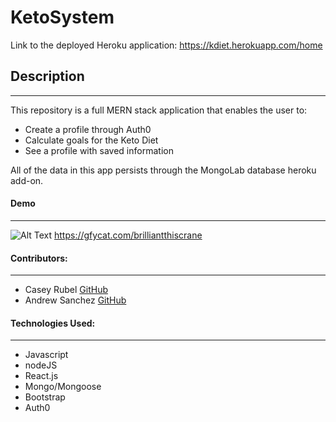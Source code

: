 
# KetoSystem

Link to the deployed Heroku application: https://kdiet.herokuapp.com/home


## Description
***
This repository is a full MERN stack application that enables the user to: 

* Create a profile through Auth0
* Calculate goals for the Keto Diet
* See a profile with saved information

All of the data in this app persists through the MongoLab database heroku add-on. 

#### Demo
***

![Alt Text](https://thumbs.gfycat.com/BrilliantThisCrane-size_restricted.gif)
https://gfycat.com/brilliantthiscrane

#### Contributors:
***

* Casey Rubel [GitHub](https://github.com/caseyrubel)
* Andrew Sanchez [GitHub](https://github.com/mong04)


#### Technologies Used:
***

* Javascript
* nodeJS
* React.js
* Mongo/Mongoose
* Bootstrap
* Auth0
